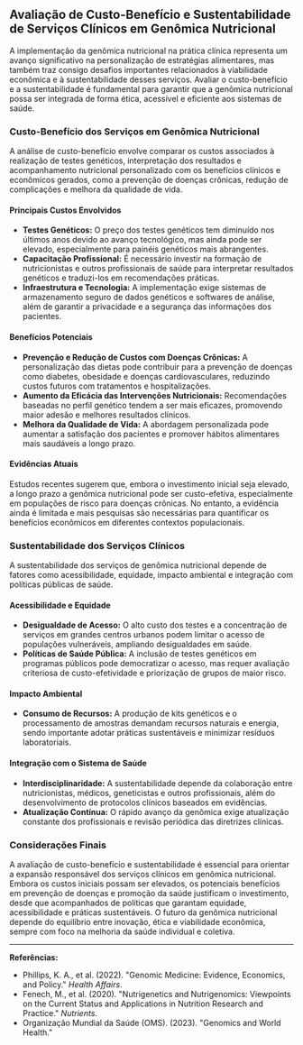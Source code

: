 
## Avaliação de Custo-Benefício e Sustentabilidade de Serviços Clínicos em Genômica Nutricional

A implementação da genômica nutricional na prática clínica representa um avanço significativo na personalização de estratégias alimentares, mas também traz consigo desafios importantes relacionados à viabilidade econômica e à sustentabilidade desses serviços. Avaliar o custo-benefício e a sustentabilidade é fundamental para garantir que a genômica nutricional possa ser integrada de forma ética, acessível e eficiente aos sistemas de saúde.

### Custo-Benefício dos Serviços em Genômica Nutricional

A análise de custo-benefício envolve comparar os custos associados à realização de testes genéticos, interpretação dos resultados e acompanhamento nutricional personalizado com os benefícios clínicos e econômicos gerados, como a prevenção de doenças crônicas, redução de complicações e melhora da qualidade de vida.

#### **Principais Custos Envolvidos**
- **Testes Genéticos:** O preço dos testes genéticos tem diminuído nos últimos anos devido ao avanço tecnológico, mas ainda pode ser elevado, especialmente para painéis genéticos mais abrangentes.
- **Capacitação Profissional:** É necessário investir na formação de nutricionistas e outros profissionais de saúde para interpretar resultados genéticos e traduzi-los em recomendações práticas.
- **Infraestrutura e Tecnologia:** A implementação exige sistemas de armazenamento seguro de dados genéticos e softwares de análise, além de garantir a privacidade e a segurança das informações dos pacientes.

#### **Benefícios Potenciais**
- **Prevenção e Redução de Custos com Doenças Crônicas:** A personalização das dietas pode contribuir para a prevenção de doenças como diabetes, obesidade e doenças cardiovasculares, reduzindo custos futuros com tratamentos e hospitalizações.
- **Aumento da Eficácia das Intervenções Nutricionais:** Recomendações baseadas no perfil genético tendem a ser mais eficazes, promovendo maior adesão e melhores resultados clínicos.
- **Melhora da Qualidade de Vida:** A abordagem personalizada pode aumentar a satisfação dos pacientes e promover hábitos alimentares mais saudáveis a longo prazo.

#### **Evidências Atuais**
Estudos recentes sugerem que, embora o investimento inicial seja elevado, a longo prazo a genômica nutricional pode ser custo-efetiva, especialmente em populações de risco para doenças crônicas. No entanto, a evidência ainda é limitada e mais pesquisas são necessárias para quantificar os benefícios econômicos em diferentes contextos populacionais.

### Sustentabilidade dos Serviços Clínicos

A sustentabilidade dos serviços de genômica nutricional depende de fatores como acessibilidade, equidade, impacto ambiental e integração com políticas públicas de saúde.

#### **Acessibilidade e Equidade**
- **Desigualdade de Acesso:** O alto custo dos testes e a concentração de serviços em grandes centros urbanos podem limitar o acesso de populações vulneráveis, ampliando desigualdades em saúde.
- **Políticas de Saúde Pública:** A inclusão de testes genéticos em programas públicos pode democratizar o acesso, mas requer avaliação criteriosa de custo-efetividade e priorização de grupos de maior risco.

#### **Impacto Ambiental**
- **Consumo de Recursos:** A produção de kits genéticos e o processamento de amostras demandam recursos naturais e energia, sendo importante adotar práticas sustentáveis e minimizar resíduos laboratoriais.

#### **Integração com o Sistema de Saúde**
- **Interdisciplinaridade:** A sustentabilidade depende da colaboração entre nutricionistas, médicos, geneticistas e outros profissionais, além do desenvolvimento de protocolos clínicos baseados em evidências.
- **Atualização Contínua:** O rápido avanço da genômica exige atualização constante dos profissionais e revisão periódica das diretrizes clínicas.

### Considerações Finais

A avaliação de custo-benefício e sustentabilidade é essencial para orientar a expansão responsável dos serviços clínicos em genômica nutricional. Embora os custos iniciais possam ser elevados, os potenciais benefícios em prevenção de doenças e promoção da saúde justificam o investimento, desde que acompanhados de políticas que garantam equidade, acessibilidade e práticas sustentáveis. O futuro da genômica nutricional depende do equilíbrio entre inovação, ética e viabilidade econômica, sempre com foco na melhoria da saúde individual e coletiva.

---
**Referências:**
- Phillips, K. A., et al. (2022). "Genomic Medicine: Evidence, Economics, and Policy." *Health Affairs*.
- Fenech, M., et al. (2020). "Nutrigenetics and Nutrigenomics: Viewpoints on the Current Status and Applications in Nutrition Research and Practice." *Nutrients*.
- Organização Mundial da Saúde (OMS). (2023). "Genomics and World Health."
```
